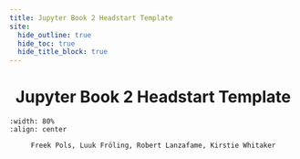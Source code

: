 ```yaml
---
title: Jupyter Book 2 Headstart Template
site:
  hide_outline: true
  hide_toc: true
  hide_title_block: true
---
```


<div style="text-align: center">

# Jupyter Book 2 Headstart Template

</div>

```{figure} pdf_template_book/Cover.PNG
:width: 80%
:align: center
```

<div style="text-align: center", font-size: 1.2em>

    Freek Pols, Luuk Fröling, Robert Lanzafame, Kirstie Whitaker

</div>